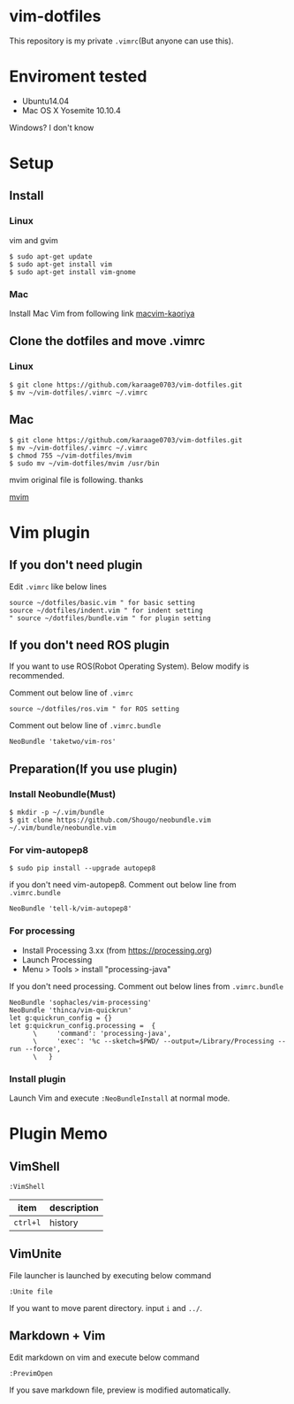 # vim-dotfiles
This repository is my private `.vimrc`(But anyone can use this).

# Enviroment tested
- Ubuntu14.04
- Mac OS X Yosemite 10.10.4

Windows? I don't know

# Setup
## Install

### Linux
vim and gvim
```
$ sudo apt-get update
$ sudo apt-get install vim
$ sudo apt-get install vim-gnome
```

### Mac
Install Mac Vim from following link
[macvim-kaoriya](https://github.com/splhack/macvim-kaoriya)

## Clone the dotfiles and move .vimrc

### Linux
```
$ git clone https://github.com/karaage0703/vim-dotfiles.git
$ mv ~/vim-dotfiles/.vimrc ~/.vimrc
```

## Mac

```
$ git clone https://github.com/karaage0703/vim-dotfiles.git
$ mv ~/vim-dotfiles/.vimrc ~/.vimrc
$ chmod 755 ~/vim-dotfiles/mvim
$ sudo mv ~/vim-dotfiles/mvim /usr/bin
```

mvim original file is following. thanks

[mvim](http://repo.or.cz/w/MacVim/KaoriYa.git/blob_plain/HEAD:/src/MacVim/mvim)


# Vim plugin
## If you don't need plugin
Edit `.vimrc` like below lines

~~~~
source ~/dotfiles/basic.vim " for basic setting
source ~/dotfiles/indent.vim " for indent setting
" source ~/dotfiles/bundle.vim " for plugin setting
~~~~

## If you don't need ROS plugin
If you want to use ROS(Robot Operating System). Below modify is recommended.

Comment out below line of `.vimrc` 
~~~~
source ~/dotfiles/ros.vim " for ROS setting
~~~~

Comment out below line of `.vimrc.bundle`

~~~~
NeoBundle 'taketwo/vim-ros'
~~~~

## Preparation(If you use plugin)

### Install Neobundle(Must)
~~~~
$ mkdir -p ~/.vim/bundle
$ git clone https://github.com/Shougo/neobundle.vim ~/.vim/bundle/neobundle.vim
~~~~

### For vim-autopep8
~~~~
$ sudo pip install --upgrade autopep8
~~~~

if you don't need vim-autopep8. Comment out below line from `.vimrc.bundle`
~~~~
NeoBundle 'tell-k/vim-autopep8'
~~~~

### For processing
- Install Processing 3.xx (from https://processing.org)
- Launch Processing
- Menu > Tools > install "processing-java"

If you don't need processing. Comment out below lines from `.vimrc.bundle`
~~~~
NeoBundle 'sophacles/vim-processing'
NeoBundle 'thinca/vim-quickrun'
let g:quickrun_config = {}
let g:quickrun_config.processing =  {
      \     'command': 'processing-java',
      \     'exec': '%c --sketch=$PWD/ --output=/Library/Processing --run --force',
      \   }
~~~~



### Install plugin

Launch Vim and execute `:NeoBundleInstall` at normal mode.


# Plugin Memo

## VimShell
```
:VimShell
```

|item| description|
|---|---|
|`ctrl+l`|history|

## VimUnite
File launcher is launched by executing below command
```
:Unite file
```

If you want to move parent directory. input `i` and `../`.

## Markdown + Vim
Edit markdown on vim and execute below command
```
:PrevimOpen
```

If you save markdown file, preview is modified automatically. 
